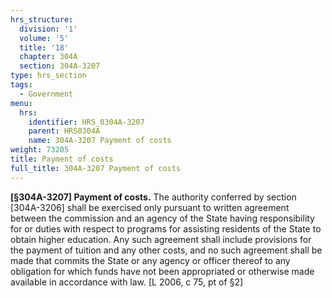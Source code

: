 ```yaml
---
hrs_structure:
  division: '1'
  volume: '5'
  title: '18'
  chapter: 304A
  section: 304A-3207
type: hrs_section
tags:
  - Government
menu:
  hrs:
    identifier: HRS_0304A-3207
    parent: HRS0304A
    name: 304A-3207 Payment of costs
weight: 73205
title: Payment of costs
full_title: 304A-3207 Payment of costs
---
```

**[§304A-3207] Payment of costs.** The authority conferred by section [304A-3206] shall be exercised only pursuant to written agreement between the commission and an agency of the State having responsibility for or duties with respect to programs for assisting residents of the State to obtain higher education. Any such agreement shall include provisions for the payment of tuition and any other costs, and no such agreement shall be made that commits the State or any agency or officer thereof to any obligation for which funds have not been appropriated or otherwise made available in accordance with law. [L 2006, c 75, pt of §2]
